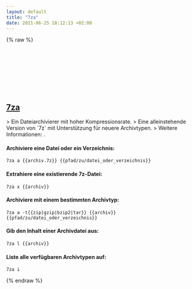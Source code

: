 ```yaml
---
layout: default
title: "7za"
date: 2021-06-25 18:12:13 +02:00
---
```

{% raw %}
<h2 id="7za">
  <a href="/de/common/7za.html">7za</a> <a href="#7za"><svg class="icon">
    <use href="/assets/images/unicode_sprite.svg#link" />
  </svg></a>
</h2>
> Ein Dateiarchivierer mit hoher Kompressionsrate.
> Eine alleinstehende Version von `7z` mit Unterstützung für neuere Archivtypen.
> Weitere Informationen: <https://www.7-zip.org/>.

#### Archiviere eine Datei oder ein Verzeichnis:
```shell
7za a {{archiv.7z}} {{pfad/zu/datei_oder_verzeichnis}}
```
#### Extrahiere eine existierende 7z-Datei:
```shell
7za x {{archiv}}
```
#### Archiviere mit einem bestimmten Archivtyp:
```shell
7za a -t{{zip|gzip|bzip2|tar}} {{archiv}} {{pfad/zu/datei_oder_verzeichnis}}
```
#### Gib den Inhalt einer Archivdatei aus:
```shell
7za l {{archiv}}
```
#### Liste alle verfügbaren Archivtypen auf:
```shell
7za i
```
{% endraw %}